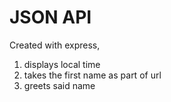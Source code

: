 JSON API
===================
Created with express, 
1. displays local time 
2. takes the first name as part of url
3. greets said name

